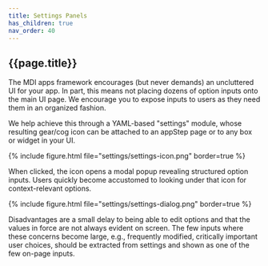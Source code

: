 ```yaml
---
title: Settings Panels
has_children: true
nav_order: 40
---
```


## {{page.title}}

The MDI apps framework encourages (but never demands) an uncluttered
UI for your app. In part, this means not placing dozens 
of option inputs onto the main UI page. We encourage you to expose
inputs to users as they need them in an organized fashion.

We help achieve this through a YAML-based
"settings" module, whose resulting gear/cog icon can be attached to 
an appStep page or to any box or widget in your UI. 

{% include figure.html file="settings/settings-icon.png" border=true %}

When clicked, the icon opens a modal popup revealing structured option inputs.
Users quickly become accustomed to looking under that icon for context-relevant options.

{% include figure.html file="settings/settings-dialog.png" border=true %}

Disadvantages are a small delay to being
able to edit options and that the values in force are not always
evident on screen. The few inputs where these concerns become large,
e.g., frequently modified, critically important user choices, should 
be extracted from settings and shown as one of the few on-page inputs.
